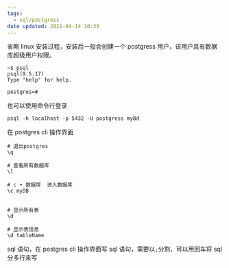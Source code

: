 ```yaml
---
tags:
  - sql/postgress
date updated: 2022-04-14 10:33
---
```



省略 linux 安装过程，安装后一般会创建一个 postgress 用户，该用户具有数据库超级用户权限。

```shell
~$ psql
psql(9.5.17)
Type "help" for help.

postgres=#
```

也可以使用命令行登录

```shell
psql -h localhost -p 5432 -U postgress myBd
```

在 postgres cli 操作界面

```shell
# 退出postgres
\q

# 查看所有数据库
\l

# c + 数据库  进入数据库
\c myDB


# 显示所有表
\d

# 显示表信息
\d tableName
```

sql 语句，在 postgres cli 操作界面写 sql 语句，需要以`;`分割，可以用回车将 sql 分多行来写
